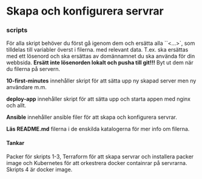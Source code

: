 Skapa och konfigurera servrar
======================

### scripts

För alla skript behöver du först gå igenom dem och ersätta alla ``<...>`, som tilldelas till variabler överst i filerna. med relevant data. T.ex. <password> ska ersättas med ett lösenord och <domain> ska ersättas av domännamnet du ska använda för din webbsida. **Ersätt inte lösenorden lokalt och pusha till git!!!** Byt ut dem när du filerna på servern.

**10-first-minutes** innehåller skript för att sätta upp ny skapad server men ny användare m.m.

**deploy-app** innehåller skript för att sätta upp och starta appen med nginx och allt.

**Ansible** innehåller ansible filer för att skapa och konfigurera servrar.

**Läs README.md** filerna i de enskilda katalogerna för mer info om filerna.



#### Tankar

Packer för skripts 1-3, Terraform för att skapa servrar och installera packer image och Kubernetes för att orkestrera docker containrar på servrarna.
Skripts 4 är docker image.


